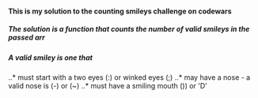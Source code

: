 #### This is my solution to the counting smileys challenge on codewars

##### The solution is a function that counts the number of valid smileys in the passed arr
##### A valid smiley is one that
..* must start with a two eyes (:) or winked eyes (;)
..* may have a nose - a valid nose is (-) or (~)
..* must have a smiling mouth ()) or 'D'